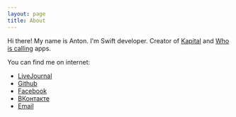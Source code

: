 ```yaml
---
layout: page
title: About
---
```


Hi there! My name is Anton.
I'm Swift developer. Creator of [Kapital](https://kapital-app.com) and [Who is calling](https://ktozvonit.org) apps.

You can find me on internet:
* [LiveJournal](https://onepood.livejournal.com)
* [Github](https://github.com/onepood)
* [Facebook](https://www.facebook.com/antonsokolov.it)
* [ВКонтакте](https://vk.com/antonsokolow)
* [Email](mailto:onepood@gmail.com)